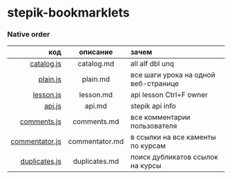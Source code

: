 # stepik-bookmarklets

### Native order

|код|описание|зачем|
|-:|:-:|:-|
|[catalog.js](<catalog.js>)|catalog.md|all alf dbl unq|
|[plain.js](plain.js)|plain.md|все шаги урока на одной веб-странице|
|[lesson.js](lesson.js)|lesson.md|api lesson Ctrl+F owner|
|[api.js](api.js)|api.md|stepik api info|
|[comments.js](comments.js)|comments.md|все комментарии пользователя|
|[commentator.js](commentator.js)|commentator.md|в ссылки на все каменты по курсам|
|[duplicates.js](duplicates.js)|duplicates.md|поиск дубликатов ссылок на курсы|

